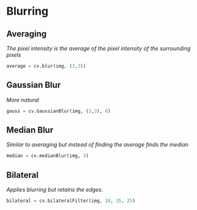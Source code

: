 # Blurring
## Averaging

*The pixel intensity is the average of the pixel intensity of the surrounding pixels*
```Python
average = cv.blur(img, (3,3))
```

## Gaussian Blur

*More natural*
```Python
gauss = cv.GaussianBlur(img, (3,3), 0)
```

## Median Blur

*Similar to averaging but instead of finding the average finds the median*
```Python
median = cv.medianBlur(img, 3)
```

## Bilateral

*Applies blurring but retains the edges.*
```Python
bilateral = cv.bilateralFilter(img, 10, 35, 25)
```
